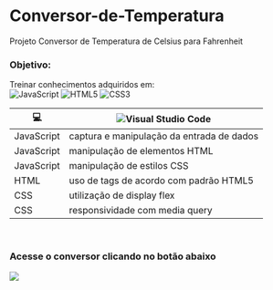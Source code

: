 # Conversor-de-Temperatura
Projeto Conversor de Temperatura de Celsius para Fahrenheit

### Objetivo:
Treinar conhecimentos adquiridos em:<br>
![JavaScript](https://img.shields.io/badge/javascript-%23323330.svg?style=for-the-badge&logo=javascript&logoColor=%23F7DF1E) ![HTML5](https://img.shields.io/badge/html5-%23E34F26.svg?style=for-the-badge&logo=html5&logoColor=white) ![CSS3](https://img.shields.io/badge/css3-%231572B6.svg?style=for-the-badge&logo=css3&logoColor=white)
 
 |💻|![Visual Studio Code](https://img.shields.io/badge/Visual%20Studio%20Code-0078d7.svg?style=for-the-badge&logo=visual-studio-code&logoColor=white)|
 |-|-|
 |JavaScript|captura e manipulação da entrada de dados|
 |JavaScript|manipulação de elementos HTML|
 |JavaScript|manipulação de estilos CSS|
 |HTML|uso de tags de acordo com padrão HTML5|
 |CSS|utilização de display flex|
 |CSS|responsividade com media query|
 <br>
 
 ### Acesse o conversor clicando no botão abaixo
 [![](https://img.shields.io/badge/-CONVERSOR%20%F0%9F%94%84-blue?style=for-the-badge)](https://riquecelo.github.io/Conversor-de-Temperatura/)
 
 
 
